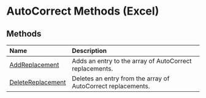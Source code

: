 
# AutoCorrect Methods (Excel)

## Methods



|**Name**|**Description**|
|:-----|:-----|
| [AddReplacement](33b83ca0-77b5-00ed-1344-fc5e9a816f74.md)|Adds an entry to the array of AutoCorrect replacements.|
| [DeleteReplacement](765e207d-64b3-c85d-ae10-937eaf836e0a.md)|Deletes an entry from the array of AutoCorrect replacements.|
